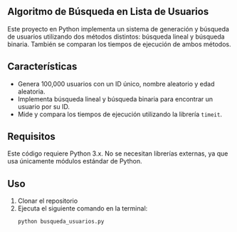 ## Algoritmo de Búsqueda en Lista de Usuarios

Este proyecto en Python implementa un sistema de generación y búsqueda de usuarios utilizando dos métodos distintos: búsqueda lineal y búsqueda binaria. También se comparan los tiempos de ejecución de ambos métodos.

## Características
- Genera 100,000 usuarios con un ID único, nombre aleatorio y edad aleatoria.
- Implementa búsqueda lineal y búsqueda binaria para encontrar un usuario por su ID.
- Mide y compara los tiempos de ejecución utilizando la librería `timeit`.

## Requisitos
Este código requiere Python 3.x. No se necesitan librerías externas, ya que usa únicamente módulos estándar de Python.

## Uso
1. Clonar el repositorio
2. Ejecuta el siguiente comando en la terminal:
   ```bash
   python busqueda_usuarios.py
